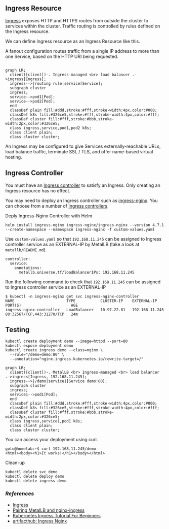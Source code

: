## Ingress Resource

[Ingress](https://kubernetes.io/docs/reference/generated/kubernetes-api/v1.27/#ingress-v1-networking-k8s-io) exposes HTTP and HTTPS routes from outside the cluster to services within the cluster. Traffic routing is controlled by rules defined on the Ingress resource.

We can define Ingress resource as an Ingress Resource like this.

A fanout configuration routes traffic from a single IP address to more than one Service, based on the HTTP URI being requested. 

```mermaid

graph LR;
  client([client])-. Ingress-managed <br> load balancer .->ingress[Ingress];
  ingress-->|routing rule|service[Service];
  subgraph cluster
  ingress;
  service-->pod1[Pod];
  service-->pod2[Pod];
  end
  classDef plain fill:#ddd,stroke:#fff,stroke-width:4px,color:#000;
  classDef k8s fill:#326ce5,stroke:#fff,stroke-width:4px,color:#fff;
  classDef cluster fill:#fff,stroke:#bbb,stroke-width:2px,color:#326ce5;
  class ingress,service,pod1,pod2 k8s;
  class client plain;
  class cluster cluster;
```

An Ingress may be configured to give Services externally-reachable URLs, load balance traffic, terminate SSL / TLS, and offer name-based virtual hosting.

## Ingress Controller

You must have an [Ingress controller](https://kubernetes.io/docs/concepts/services-networking/ingress-controllers) to satisfy an Ingress. Only creating an Ingress resource has no effect.

You may need to deploy an Ingress controller such as [ingress-nginx](https://kubernetes.github.io/ingress-nginx/deploy/). You can choose from a number of [Ingress controllers](https://kubernetes.io/docs/concepts/services-networking/ingress-controllers).

Deply Ingress-Nginx Controller with Helm

```
helm install ingress-nginx ingress-nginx/ingress-nginx --version 4.7.1 --create-namespace --namespace ingress-nginx -f custom-values.yaml 
```

Use `custom-values.yaml` so that `192.168.11.245` can be assigned to Ingress controller service as an EXTERNAL-IP by MetalLB (take a look at `metallb/README.md`).

```
controller:
  service:
    annotations: 
      metallb.universe.tf/loadBalancerIPs: 192.168.11.245
```

Run the following command to check that `192.168.11.245` can be assigned to Ingress controller service as an EXTERNAL-IP

```
$ kubectl -n ingress-nginx get svc ingress-nginx-controller
NAME                       TYPE           CLUSTER-IP    EXTERNAL-IP      PORT(S)                      AGE
ingress-nginx-controller   LoadBalancer   10.97.22.81   192.168.11.245   80:32567/TCP,443:31270/TCP   24m
```

## Testing

```
kubectl create deployment demo --image=httpd --port=80
kubectl expose deployment demo
kubectl create ingress demo --class=nginx \
  --rule="/demo=demo:80" \
  --annotation="nginx.ingress.kubernetes.io/rewrite-target=/"
```

```mermaid
graph LR;
  client([client])-. MetalLB <br> Ingress-managed <br> load balancer .->ingress[Ingress, 192.168.11.245];
  ingress-->|/demo|service1[Service demo:80];
  subgraph cluster
  ingress;
  service1-->pod1[Pod];
  end
  classDef plain fill:#ddd,stroke:#fff,stroke-width:4px,color:#000;
  classDef k8s fill:#326ce5,stroke:#fff,stroke-width:4px,color:#fff;
  classDef cluster fill:#fff,stroke:#bbb,stroke-width:2px,color:#326ce5;
  class ingress,service1,pod1 k8s;
  class client plain;
  class cluster cluster;
```

You can access your deployment using curl.

```
goto@homelab:~$ curl 192.168.11.245/demo
<html><body><h1>It works!</h1></body></html>
```

Clean-up

```
kubectl delete svc demo
kubectl delete deploy demo
kubectl delete ingress demo
```

### _References_

* [Ingress](https://kubernetes.io/docs/concepts/services-networking/ingress/)
* [Pairing MetalLB and nginx-ingress](https://www.adaltas.com/en/2022/09/08/kubernetes-metallb-nginx/#pairing-metallb-and-nginx-ingress)
* [Kubernetes Ingress Tutorial For Beginners](https://devopscube.com/kubernetes-ingress-tutorial/)
* [artifacthub: Ingress Nginx](https://artifacthub.io/packages/helm/ingress-nginx/ingress-nginx)